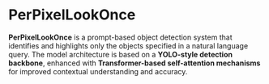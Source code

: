 # PerPixelLookOnce
 **PerPixelLookOnce** is a prompt-based object detection system that identifies and highlights only the objects specified in a natural language query. The model architecture is based on a **YOLO-style detection backbone**, enhanced with **Transformer-based self-attention mechanisms** for improved contextual understanding and accuracy.
